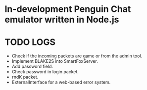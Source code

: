 # In-development Penguin Chat emulator written in Node.js

# TODO LOGS

* Check if the incoming packets are game or from the admin tool.
* Implement BLAKE2S into SmartFoxServer.
* Add password field.
* Check password in login packet.
* rndK packet.
* ExternalInterface for a web-based error system.